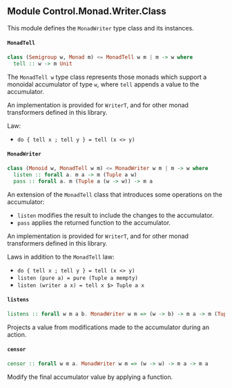 ## Module Control.Monad.Writer.Class

This module defines the `MonadWriter` type class and its instances.

#### `MonadTell`

``` purescript
class (Semigroup w, Monad m) <= MonadTell w m | m -> w where
  tell :: w -> m Unit
```

The `MonadTell w` type class represents those monads which support a
monoidal accumulator of type `w`, where `tell` appends a value to the
accumulator.

An implementation is provided for `WriterT`, and for other monad
transformers defined in this library.

Law:

- `do { tell x ; tell y } = tell (x <> y)`

#### `MonadWriter`

``` purescript
class (Monoid w, MonadTell w m) <= MonadWriter w m | m -> w where
  listen :: forall a. m a -> m (Tuple a w)
  pass :: forall a. m (Tuple a (w -> w)) -> m a
```

An extension of the `MonadTell` class that introduces some operations on
the accumulator:

- `listen` modifies the result to include the changes to the accumulator.
- `pass` applies the returned function to the accumulator.

An implementation is provided for `WriterT`, and for other monad
transformers defined in this library.

Laws in addition to the `MonadTell` law:

- `do { tell x ; tell y } = tell (x <> y)`
- `listen (pure a) = pure (Tuple a mempty)`
- `listen (writer a x) = tell x $> Tuple a x`

#### `listens`

``` purescript
listens :: forall w m a b. MonadWriter w m => (w -> b) -> m a -> m (Tuple a b)
```

Projects a value from modifications made to the accumulator during an
action.

#### `censor`

``` purescript
censor :: forall w m a. MonadWriter w m => (w -> w) -> m a -> m a
```

Modify the final accumulator value by applying a function.



